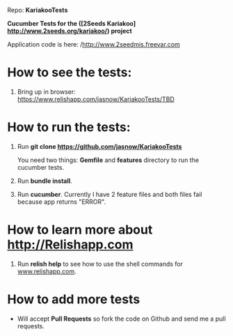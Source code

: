 Repo: **KariakooTests**

**Cucumber Tests for the ([2Seeds Kariakoo] http://www.2seeds.org/kariakoo/) project**

Application code is here: /http://www.2seedmis.freevar.com

How to see the tests:
====================

 1. Bring up in browser: https://www.relishapp.com/jasnow/KariakooTests/TBD

How to run the tests:
====================

 1. Run **git clone https://github.com/jasnow/KariakooTests**

    You need two things: **Gemfile** and **features** directory to run the cucumber tests.

 2. Run **bundle install**.

 4. Run **cucumber**. Currently I have 2 feature files and both files fail because app returns "ERROR".

How to learn more about http://Relishapp.com
====================

 1. Run **relish help** to see how to use the shell commands for www.relishapp.com.

How to add more tests
====================

 * Will accept **Pull Requests** so fork the code on Github and send me a pull requests.


